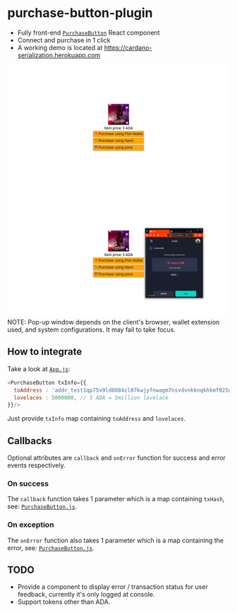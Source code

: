 # purchase-button-plugin
- Fully front-end [`PurchaseButton`](src/component/PurchaseButton.js) React component
- Connect and purchase in 1 click
- A working demo is located at https://cardano-serialization.herokuapp.com
<img src="screenshots/0_HomePage0.png">
<img src="screenshots/3_SignTx.png">
NOTE: Pop-up window depends on the client's browser, wallet extension used, and system configurations. It may fail to take focus.

## How to integrate
Take a look at [`App.js`](src/App.js#L21):
```js
<PurchaseButton txInfo={{
  toAddress : 'addr_test1qp75v9ld0084zl07kwjyfnwagm7nsvdvnkknqkhkmf025gq6rx4eret2xzeatlfajkeq7u2fxl55drpd96xeaxzns85sfxah9j',
  lovelaces : 5000000, // 5 ADA = 5million lovelace
}}/>
```
Just provide `txInfo` map containing `toAddress` and `lovelaces`.

## Callbacks
Optional attributes are `callback` and `onError` function for success and error events respectively.

### On success
The `callback` function takes 1 parameter which is a map containing `txHash`, see: [`PurchaseButton.js`](src/component/PurchaseButton.js#L109).

### On exception
The `onError` function also takes 1 parameter which is a map containing the error, see: [`PurchaseButton.js`](src/component/PurchaseButton.js#L118).

## TODO
- Provide a component to display error / transaction status for user feedback, currently it's only logged at console.
- Support tokens other than ADA.

